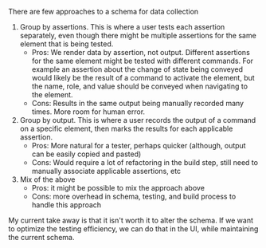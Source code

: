 There are few approaches to a schema for data collection

1. Group by assertions. This is where a user tests each assertion separately, even though there might be multiple assertions for the same element that is being tested.
    * Pros: We render data by assertion, not output. Different assertions for the same element might be tested with different commands. For example an assertion about the change of state being conveyed would likely be the result of a command to activate the element, but the name, role, and value should be conveyed when navigating to the element.
    * Cons: Results in the same output being manually recorded many times. More room for human error.
2. Group by output. This is where a user records the output of a command on a specific element, then marks the results for each applicable assertion.
    * Pros: More natural for a tester, perhaps quicker (although, output can be easily copied and pasted)
    * Cons: Would require a lot of refactoring in the build step, still need to manually associate applicable assertions, etc
3. Mix of the above
    * Pros: it might be possible to mix the approach above
    * Cons: more overhead in schema, testing, and build process to handle this approach
    
My current take away is that it isn't worth it to alter the schema. If we want to optimize the testing efficiency, we can do that in the UI, while maintaining the current schema.

